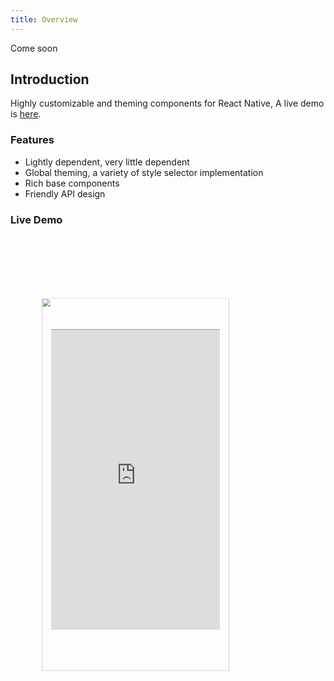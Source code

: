 ```yaml
---
title: Overview
---
```

Come soon

## Introduction

Highly customizable and theming components for React Native, A live demo is [here](https://appetize.io/app/q0wwt188mh3pxxxz1rzf1d4pgr).

### Features

- Lightly dependent, very little dependent
- Global theming, a variety of style selector implementation
- Rich base components
- Friendly API design

### Live Demo

<div style="width: 400px; height: 795px; transform: scale(0.75);">
  <img style="width: 400px; height: 795px;" src="/assets/images/nexus5_black.png" />
  <iframe
    style="position: absolute; overflow: hidden; z-index: 1000; background-color: rgb(0, 0, 0); width: 360px; height: 640px; top: 67px; left: 20px;"
    src="https://blankapp.github.io/examples/UIExplorer/index.html"
    width="300px"
    height="597px"
    frameborder="0"
    scrolling="no"
  />
</div>

## Quick Start

### Prerequisites

Before starting make sure you have:

- Installed [Yarn](https://yarnpkg.com/)
- Installed [React Native](https://facebook.github.io/react-native/)

### Installation

Create a new React Native App:

```bash
$ react-native init HelloWorld
$ cd HelloWorld
```

Install @blankapp/ui and link in your project:

```bash
$ yarn add @blankapp/ui
```

Now, simply copy the following to your index.ios.js file of React Native project:

``` js
import React, { Component } from 'react';
import { AppRegistry } from 'react-native';
import Theme, {
  ThemeProvider,
  Screen,
  Text,
} from '@blankapp/ui';

const drakTheme = {
  'Screen': { backgroundColor: 'black' },
  'Text': { color: 'white' },
};

Theme.registerTheme('dark', drakTheme);

class Examples extends Component {
  render() {
    return (
      <ThemeProvider theme={'dark'}>
        <Screen>
          <Text>Hello World</Text>
        </Screen>
      </ThemeProvider>
    );
  }
}

AppRegistry.registerComponent('Examples', () => Examples);
```

### Run the new app

- Running on Android:

  ```
  $ react-native run-android
  $ adb reverse tcp:8081 tcp:8081   # required to ensure the Android app can
  ```

- Running on iOS:

  ```
  $ react-native run-ios
  ```
